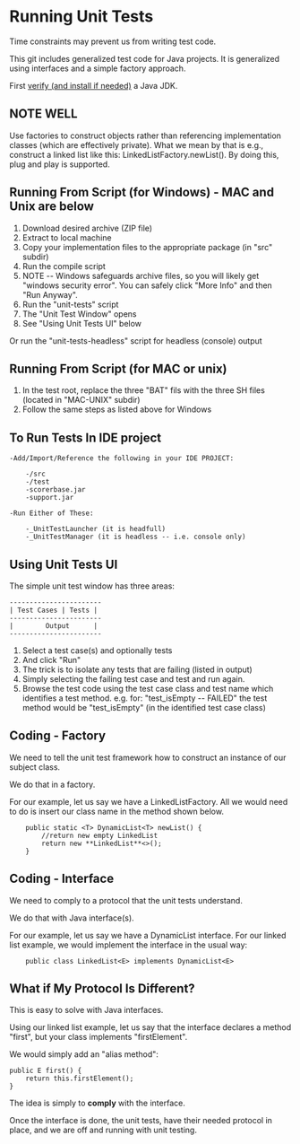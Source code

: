 

# Running Unit Tests

Time constraints may prevent us from writing test code.

This git includes generalized test code for Java projects. It is generalized using interfaces and a simple factory approach.

First [verify (and install if needed)](https://objectcoding.com/Books/XdocRoot/Intro/I/103InstallingJava/103InstallingJava.html?20112813203) a Java JDK.

## NOTE WELL

Use factories to construct objects rather than referencing implementation classes (which are effectively private).
What we mean by that is e.g., construct a linked list like this: LinkedListFactory.newList().
By doing this, plug and play is supported.

## Running From Script (for Windows) - MAC and Unix are below

1. Download desired archive (ZIP file)
2. Extract to local machine
3. Copy your implementation files to the appropriate package (in "src" subdir)
4. Run the compile script
5. NOTE -- Windows safeguards archive files, so you will likely get "windows security error". You can safely click "More Info" and then "Run Anyway".
6. Run the "unit-tests" script
7. The "Unit Test Window" opens
8. See "Using Unit Tests UI" below

Or run the "unit-tests-headless" script for headless (console) output

## Running From Script (for MAC or unix)

1. In the test root, replace the three "BAT" fils with the three SH files (located in "MAC-UNIX" subdir)
2. Follow the same steps as listed above for Windows

## To Run Tests In IDE project

	-Add/Import/Reference the following in your IDE PROJECT:

		-/src
		-/test
		-scorerbase.jar
		-support.jar
		
	-Run Either of These:	
	
		-_UnitTestLauncher (it is headfull)
		-_UnitTestManager (it is headless -- i.e. console only)	

## Using Unit Tests UI

The simple unit test window has three areas:

	-----------------------
	| Test Cases | Tests |
	-----------------------
	|        Output      |
	-----------------------

1. Select a test case(s) and optionally tests
2. And click "Run"
3. The trick is to isolate any tests that are failing (listed in output)
4. Simply selecting the failing test case and test and run again.
5. Browse the test code using the test case class and test name which identifies a test method.
  e.g. for:
      "test_isEmpty -- FAILED"
  the test method would be "test_isEmpty" (in the identified test case class)

## Coding - Factory

We need to tell the unit test framework how to construct an instance of our subject class.

We do that in a factory.

For our example, let us say we have a LinkedListFactory. All we would need to do is insert our class name in the method shown below.

~~~
	public static <T> DynamicList<T> newList() {
		//return new empty LinkedList
		return new **LinkedList**<>();
	}
~~~

## Coding - Interface

We need to comply to a protocol that the unit tests understand.

We do that with Java interface(s).

For our example, let us say we have a DynamicList interface. For our linked list example, we would implement the interface in the usual way:

~~~
	public class LinkedList<E> implements DynamicList<E>
~~~

## What if My Protocol Is Different?

This is easy to solve with Java interfaces.

Using our linked list example, let us say that the interface declares a method "first", but your class implements "firstElement".

We would simply add an "alias method":

~~~
public E first() {
	return this.firstElement();
}
~~~

The idea is simply to **comply** with the interface.

Once the interface is done, the unit tests, have their needed protocol in place, and we are off and running with unit testing.
